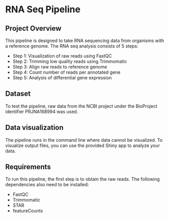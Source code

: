 # RNA Seq Pipeline

## Project Overview
This pipeline is designed to take RNA sequencing data from organisms with a reference genome. The RNA seq analysis consists of 5 steps:

- Step 1: Visualization of raw reads using FastQC
- Step 2: Trimming low quality reads using Trimmomatic
- Step 3: Align raw reads to reference genome
- Step 4: Count number of reads per annotated gene
- Step 5: Analysis of differential gene expression

## Dataset
To test the pipeline, raw data from the NCBI project under the BioProject identifier PRJNA168994 was used. 

## Data visualization
The pipeline runs in the command line where data cannot be visualized. To visualize output files, you can use the provided Shiny app to analyze your data. 

## Requirements
To run this pipeline, the first step is to obtain the raw reads. The following dependencies also need to be installed:
- FastQC 
- Trimmomatic 
- STAR
- featureCounts
